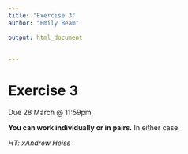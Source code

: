 ```yaml
---
title: "Exercise 3"
author: "Emily Beam"

output: html_document


---
```


# Exercise 3

Due 28 March @ 11:59pm

**You can work individually or in pairs.** In either case, 

*HT: xAndrew Heiss*